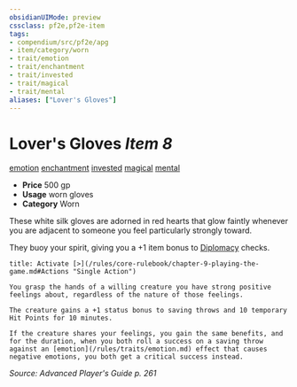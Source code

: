 ```yaml
---
obsidianUIMode: preview
cssclass: pf2e,pf2e-item
tags:
- compendium/src/pf2e/apg
- item/category/worn
- trait/emotion
- trait/enchantment
- trait/invested
- trait/magical
- trait/mental
aliases: ["Lover's Gloves"]
---
```

# Lover's Gloves *Item 8*  
[emotion](/rules/traits/emotion.md)  [enchantment](/rules/traits/enchantment.md)  [invested](/rules/traits/invested.md)  [magical](/rules/traits/magical.md)  [mental](/rules/traits/mental.md)  

- **Price** 500 gp
- **Usage** worn gloves
- **Category** Worn

These white silk gloves are adorned in red hearts that glow faintly whenever you are adjacent to someone you feel particularly strongly toward.

They buoy your spirit, giving you a +1 item bonus to [Diplomacy](/compendium/skills.md#Diplomacy) checks.

```ad-embed-ability
title: Activate [>](/rules/core-rulebook/chapter-9-playing-the-game.md#Actions "Single Action")

You grasp the hands of a willing creature you have strong positive feelings about, regardless of the nature of those feelings.

The creature gains a +1 status bonus to saving throws and 10 temporary Hit Points for 10 minutes.

If the creature shares your feelings, you gain the same benefits, and for the duration, when you both roll a success on a saving throw against an [emotion](/rules/traits/emotion.md) effect that causes negative emotions, you both get a critical success instead.
```

*Source: Advanced Player's Guide p. 261*